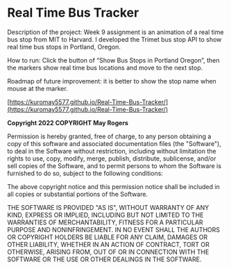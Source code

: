 
# Real Time Bus Tracker

Description of the project: Week 9 assignment is an animation of a real time bus stop from MIT to Harvard. I developed the Trimet bus stop API to show real time bus stops in Portland, Oregon.

How to run: Click the button of “Show Bus Stops in Portland Oregon”, then the markers show real time bus locations and move to the next stop.

Roadmap of future improvement: it is better to show the stop name when mouse at the marker.

[https://kuromay5577.github.io/Real-Time-Bus-Tracker/](https://kuromay5577.github.io/Real-Time-Bus-Tracker/)

**Copyright 2022 COPYRIGHT May Rogers**

Permission is hereby granted, free of charge, to any person obtaining a copy of this software and associated documentation files (the "Software"), to deal in the Software without restriction, including without limitation the rights to use, copy, modify, merge, publish, distribute, sublicense, and/or sell copies of the Software, and to permit persons to whom the Software is furnished to do so, subject to the following conditions:

The above copyright notice and this permission notice shall be included in all copies or substantial portions of the Software.

THE SOFTWARE IS PROVIDED "AS IS", WITHOUT WARRANTY OF ANY KIND, EXPRESS OR IMPLIED, INCLUDING BUT NOT LIMITED TO THE WARRANTIES OF MERCHANTABILITY, FITNESS FOR A PARTICULAR PURPOSE AND NONINFRINGEMENT. IN NO EVENT SHALL THE AUTHORS OR COPYRIGHT HOLDERS BE LIABLE FOR ANY CLAIM, DAMAGES OR OTHER LIABILITY, WHETHER IN AN ACTION OF CONTRACT, TORT OR OTHERWISE, ARISING FROM, OUT OF OR IN CONNECTION WITH THE SOFTWARE OR THE USE OR OTHER DEALINGS IN THE SOFTWARE.

